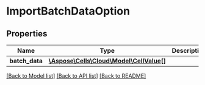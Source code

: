 # ImportBatchDataOption

## Properties
Name | Type | Description | Notes
------------ | ------------- | ------------- | -------------
**batch_data** | [**\Aspose\Cells\Cloud\Model\CellValue[]**](CellValue.md) |  | [optional] 

[[Back to Model list]](../README.md#documentation-for-models) [[Back to API list]](../README.md#documentation-for-api-endpoints) [[Back to README]](../README.md)


